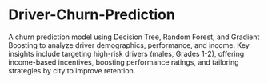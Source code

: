 # Driver-Churn-Prediction
A churn prediction model using Decision Tree, Random Forest, and Gradient Boosting to analyze driver demographics, performance, and income. Key insights include targeting high-risk drivers (males, Grades 1-2), offering income-based incentives, boosting performance ratings, and tailoring strategies by city to improve retention.

